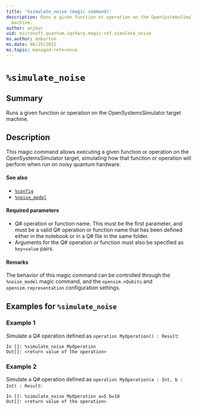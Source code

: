 ```yaml
---
title: '%simulate_noise (magic command)'
description: Runs a given function or operation on the OpenSystemsSimulator target
  machine.
author: anjbur
uid: microsoft.quantum.iqsharp.magic-ref.simulate_noise
ms.author: anburton
ms.date: 06/25/2022
ms.topic: managed-reference
---
```


<!--
    NB: This file has been automatically generated from Microsoft.Quantum.IQSharp.Jupyter.dll,
        please do not manually edit it.

    [DEBUG] JSON source:
        {"Name": "%simulate_noise", "Documentation": {"Summary": "Runs a given function or operation on the OpenSystemsSimulator target machine.", "Full": null, "Description": "\r\nThis magic command allows executing a given function or operation\r\non the OpenSystemsSimulator target, simulating how that function or operation\r\nwill perform when run on noisy quantum hardware.\r\n\r\n#### See also\r\n\r\n- [`%config`](https://docs.microsoft.com/qsharp/api/iqsharp-magic/config)\r\n- [`%noise_model`](https://docs.microsoft.com/qsharp/api/iqsharp-magic/noise_model)\r\n\r\n#### Required parameters\r\n\r\n- Q# operation or function name. This must be the first parameter, and must be a valid Q# operation\r\nor function name that has been defined either in the notebook or in a Q# file in the same folder.\r\n- Arguments for the Q# operation or function must also be specified as `key=value` pairs.\r\n\r\n#### Remarks\r\n\r\nThe behavior of this magic command can be controlled through the `%noise_model` magic command,\r\nand the `opensim.nQubits` and `opensim.representation` configuration settings.\r\n            ", "Remarks": null, "Examples": ["\r\nSimulate a Q# operation defined as `operation MyOperation() : Result`:\r\n```\r\nIn []: %simulate_noise MyOperation\r\nOut[]: <return value of the operation>\r\n```\r\n                ", "\r\nSimulate a Q# operation defined as `operation MyOperation(a : Int, b : Int) : Result`:\r\n```\r\nIn []: %simulate_noise MyOperation a=5 b=10\r\nOut[]: <return value of the operation>\r\n```\r\n                "], "SeeAlso": null}, "AssemblyName": "Microsoft.Quantum.IQSharp.Jupyter"}
-->

# `%simulate_noise`

## Summary

Runs a given function or operation on the OpenSystemsSimulator target machine.

## Description

This magic command allows executing a given function or operation
on the OpenSystemsSimulator target, simulating how that function or operation
will perform when run on noisy quantum hardware.

#### See also

- [`%config`](https://docs.microsoft.com/qsharp/api/iqsharp-magic/config)
- [`%noise_model`](https://docs.microsoft.com/qsharp/api/iqsharp-magic/noise_model)

#### Required parameters

- Q# operation or function name. This must be the first parameter, and must be a valid Q# operation
or function name that has been defined either in the notebook or in a Q# file in the same folder.
- Arguments for the Q# operation or function must also be specified as `key=value` pairs.

#### Remarks

The behavior of this magic command can be controlled through the `%noise_model` magic command,
and the `opensim.nQubits` and `opensim.representation` configuration settings.

## Examples for `%simulate_noise`

### Example 1

Simulate a Q# operation defined as `operation MyOperation() : Result`:
```
In []: %simulate_noise MyOperation
Out[]: <return value of the operation>
```

### Example 2

Simulate a Q# operation defined as `operation MyOperation(a : Int, b : Int) : Result`:
```
In []: %simulate_noise MyOperation a=5 b=10
Out[]: <return value of the operation>
```
